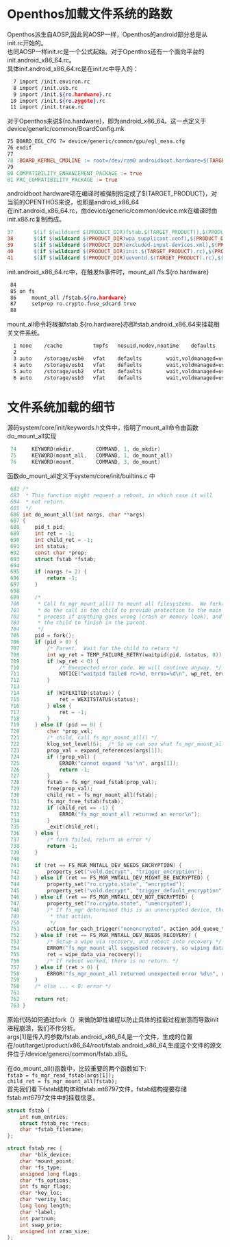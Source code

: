 # Openthos加载文件系统的路数  
Openthos派生自AOSP,因此同AOSP一样，Openthos的android部分总是从init.rc开始的。  
也同AOSP一样init.rc是一个公式起始。对于Openthos还有一个面向平台的init.android_x86_64.rc。  
具体init.android_x86_64.rc是在init.rc中导入的：  
```bash
  7 import /init.environ.rc
  8 import /init.usb.rc
  9 import /init.${ro.hardware}.rc
 10 import /init.${ro.zygote}.rc
 11 import /init.trace.rc
```
对于Openthos来说${ro.hardware}，即为android_x86_64。这一点定义于device/generic/common/BoardConfig.mk
```Makefile
75 BOARD_EGL_CFG ?= device/generic/common/gpu/egl_mesa.cfg
76 endif
77 
78 :BOARD_KERNEL_CMDLINE := root=/dev/ram0 androidboot.hardware=$(TARGET_PRODUCT)
79 
80 COMPATIBILITY_ENHANCEMENT_PACKAGE := true
81 PRC_COMPATIBILITY_PACKAGE := true
```  
androidboot.hardware项在编译时被强制指定成了$(TARGET_PRODUCT)，对当前的OPENTHOS来说，也即是android_x86_64  
在init.android_x86_64.rc，由device/generic/common/device.mk在编译时由init.x86.rc复制而成。
```Makefile
37　     $(if $(wildcard $(PRODUCT_DIR)fstab.$(TARGET_PRODUCT)),$(PRODUCT_DIR)fstab.$(TARGET_PRODUCT),$(LOCAL_PATH)/fstab.x86):root/fstab.$(TARGET_PRODUCT) \
38　     $(if $(wildcard $(PRODUCT_DIR)wpa_supplicant.conf),$(PRODUCT_DIR),$(LOCAL_PATH)/)wpa_supplicant.conf:system/etc/wifi/wpa_supplicant.conf \
39    　 $(if $(wildcard $(PRODUCT_DIR)excluded-input-devices.xml),$(PRODUCT_DIR),$(LOCAL_PATH)/)excluded-input-devices.xml:system/etc/excluded-input-devices.xml \
40　     $(if $(wildcard $(PRODUCT_DIR)init.$(TARGET_PRODUCT).rc),$(PRODUCT_DIR)init.$(TARGET_PRODUCT).rc,$(LOCAL_PATH)/init.x86.rc):root/init.$(TARGET_PRODUCT).rc \
41　     $(if $(wildcard $(PRODUCT_DIR)ueventd.$(TARGET_PRODUCT).rc),$(PRODUCT_DIR)ueventd.$(TARGET_PRODUCT).rc,$(LOCAL_PATH)/ueventd.x86.rc):root/ueventd.$(TARGET_PRODUCT).rc \

```  
init.android_x86_64.rc中，在触发fs事件时，mount_all /fs.${ro.hardware}
```bash
 84 
 85 on fs
 86     mount_all /fstab.${ro.hardware}
 87     setprop ro.crypto.fuse_sdcard true
 88 
```  
mount_all命令将根据fstab.${ro.hardware}亦即fstab.android_x86_64来挂载相关文件系统。  
```bash
  1 none    /cache          tmpfs   nosuid,nodev,noatime    defaults
  2 
  3 auto    /storage/usb0   vfat    defaults        wait,voldmanaged=usb0:auto
  4 auto    /storage/usb1   vfat    defaults        wait,voldmanaged=usb1:auto
  5 auto    /storage/usb2   vfat    defaults        wait,voldmanaged=usb2:auto
  6 auto    /storage/usb3   vfat    defaults        wait,voldmanaged=usb3:auto
```  
# 文件系统加载的细节  
源码system/core/init/keywords.h文件中，指明了mount_all命令由函数do_mount_all实现  
```c
 74     KEYWORD(mkdir,       COMMAND, 1, do_mkdir)
 75     KEYWORD(mount_all,   COMMAND, 1, do_mount_all)
 76     KEYWORD(mount,       COMMAND, 3, do_mount)
```  
函数do_mount_all定义于system/core/init/builtins.c 中  
```c
 682 /*
 683  * This function might request a reboot, in which case it will
 684  * not return.
 685  */
 686 int do_mount_all(int nargs, char **args)
 687 {
 688     pid_t pid;
 689     int ret = -1;
 690     int child_ret = -1;
 691     int status;
 692     const char *prop;
 693     struct fstab *fstab;
 694 
 695     if (nargs != 2) {
 696         return -1;
 697     }
 698 
 699     /*
 700      * Call fs_mgr_mount_all() to mount all filesystems.  We fork(2) and
 701      * do the call in the child to provide protection to the main init
 702      * process if anything goes wrong (crash or memory leak), and wait for
 703      * the child to finish in the parent.
 704      */
 705     pid = fork();
 706     if (pid > 0) {
 707         /* Parent.  Wait for the child to return */
 708         int wp_ret = TEMP_FAILURE_RETRY(waitpid(pid, &status, 0));
 709         if (wp_ret < 0) {
 710             /* Unexpected error code. We will continue anyway. */
 711             NOTICE("waitpid failed rc=%d, errno=%d\n", wp_ret, errno);
 712         }
 713 
 714         if (WIFEXITED(status)) {
 715             ret = WEXITSTATUS(status);
 716         } else {
 717             ret = -1;
 718         }
 719     } else if (pid == 0) {
 720         char *prop_val;
 721         /* child, call fs_mgr_mount_all() */
 722         klog_set_level(6);  /* So we can see what fs_mgr_mount_all() does */
 723         prop_val = expand_references(args[1]);
 724         if (!prop_val) {
 725             ERROR("cannot expand '%s'\n", args[1]);
 726             return -1;
 727         }
 728         fstab = fs_mgr_read_fstab(prop_val);
 729         free(prop_val);
 730         child_ret = fs_mgr_mount_all(fstab);
 731         fs_mgr_free_fstab(fstab);
 732         if (child_ret == -1) {
 733             ERROR("fs_mgr_mount_all returned an error\n");
 734         }
 735         _exit(child_ret);
 736     } else {
 737         /* fork failed, return an error */
 738         return -1;
 739     }
 740 
 741     if (ret == FS_MGR_MNTALL_DEV_NEEDS_ENCRYPTION) {
 742         property_set("vold.decrypt", "trigger_encryption");
 743     } else if (ret == FS_MGR_MNTALL_DEV_MIGHT_BE_ENCRYPTED) {
 744         property_set("ro.crypto.state", "encrypted");
 745         property_set("vold.decrypt", "trigger_default_encryption");
 746     } else if (ret == FS_MGR_MNTALL_DEV_NOT_ENCRYPTED) {
 747         property_set("ro.crypto.state", "unencrypted");
 748         /* If fs_mgr determined this is an unencrypted device, then trigger
 749          * that action.
 750          */
 751         action_for_each_trigger("nonencrypted", action_add_queue_tail);
 752     } else if (ret == FS_MGR_MNTALL_DEV_NEEDS_RECOVERY) {
 753         /* Setup a wipe via recovery, and reboot into recovery */
 754         ERROR("fs_mgr_mount_all suggested recovery, so wiping data via recovery.\n");
 755         ret = wipe_data_via_recovery();
 756         /* If reboot worked, there is no return. */
 757     } else if (ret > 0) {
 758         ERROR("fs_mgr_mount_all returned unexpected error %d\n", ret);
 759     }
 760     /* else ... < 0: error */
 761 
 762     return ret;
 763 }
```  
原始代码如何通过fork（）来做防卸性编程以防止具体的挂载过程崩溃而导致init进程崩溃，我们不作分析。  
args[1]是传入的参数/fstab.android_x86_64,是一个文件，生成的位置在/out/target/product/x86_64/root/fstab.android_x86_64,生成这个文件的源文件位于/device/generci/common/fstab.x86。

在do_mount_all()函数中，比较重要的两个函数如下:  
`fstab = fs_mgr_read_fstab(args[1]);   `  
`child_ret = fs_mgr_mount_all(fstab);  `  
首先我们看下fstab结构体和fstab.mt6797文件，fstab结构提要存储fstab.mt6797文件中的挂载信息，
```c
struct fstab {
    int num_entries;
    struct fstab_rec *recs;
    char *fstab_filename;
};

struct fstab_rec {
    char *blk_device;
    char *mount_point;
    char *fs_type;
    unsigned long flags;
    char *fs_options;
    int fs_mgr_flags;
    char *key_loc;
    char *verity_loc;
    long long length;
    char *label;
    int partnum;
    int swap_prio;
    unsigned int zram_size;
};


